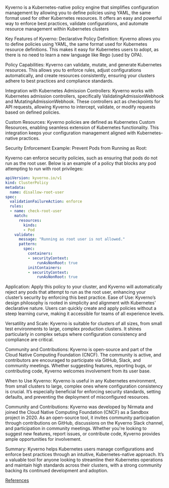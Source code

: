 Kyverno is a Kubernetes-native policy engine that simplifies configuration management by allowing you to define policies using YAML, the same format used for other Kubernetes resources. It offers an easy and powerful way to enforce best practices, validate configurations, and automate resource management within Kubernetes clusters

Key Features of Kyverno:
Declarative Policy Definition: Kyverno allows you to define policies using YAML, the same format used for Kubernetes resource definitions. This makes it easy for Kubernetes users to adopt, as there is no need to learn a new language like Rego (used by OPA).

Policy Capabilities: Kyverno can validate, mutate, and generate Kubernetes resources. This allows you to enforce rules, adjust configurations automatically, and create resources consistently, ensuring your clusters adhere to best practices and compliance standards.

Integration with Kubernetes Admission Controllers: Kyverno works with Kubernetes admission controllers, specifically ValidatingAdmissionWebhook and MutatingAdmissionWebhook. These controllers act as checkpoints for API requests, allowing Kyverno to intercept, validate, or modify requests based on defined policies.

Custom Resources: Kyverno policies are defined as Kubernetes Custom Resources, enabling seamless extension of Kubernetes functionality. This integration keeps your configuration management aligned with Kubernetes-native practices.

Security Enforcement Example: Prevent Pods from Running as Root:

Kyverno can enforce security policies, such as ensuring that pods do not run as the root user. Below is an example of a policy that blocks any pod attempting to run with root privileges:
```yaml
apiVersion: kyverno.io/v1
kind: ClusterPolicy
metadata:
  name: disallow-root-user
spec:
  validationFailureAction: enforce
  rules:
  - name: check-root-user
    match:
      resources:
        kinds:
        - Pod
    validate:
      message: "Running as root user is not allowed."
      pattern:
        spec:
          containers:
          - securityContext:
              runAsNonRoot: true
          initContainers:
          - securityContext:
              runAsNonRoot: true
```
Application: Apply this policy to your cluster, and Kyverno will automatically reject any pods that attempt to run as the root user, enhancing your cluster’s security by enforcing this best practice.
Ease of Use: Kyverno’s design philosophy is rooted in simplicity and alignment with Kubernetes' declarative nature. Users can quickly create and apply policies without a steep learning curve, making it accessible for teams of all experience levels.

Versatility and Scale: Kyverno is suitable for clusters of all sizes, from small test environments to large, complex production clusters. It shines particularly in complex setups where configuration consistency and compliance are critical.

Community and Contributions: Kyverno is open-source and part of the Cloud Native Computing Foundation (CNCF). The community is active, and contributors are encouraged to participate via GitHub, Slack, and community meetings. Whether suggesting features, reporting bugs, or contributing code, Kyverno welcomes involvement from its user base.


When to Use Kyverno:
Kyverno is useful in any Kubernetes environment, from small clusters to large, complex ones where configuration consistency is crucial. It’s especially beneficial for enforcing security standards, setting defaults, and preventing the deployment of misconfigured resources.

Community and Contributions:
Kyverno was developed by Nirmata and joined the Cloud Native Computing Foundation (CNCF) as a Sandbox project in 2020. As an open-source tool, it invites community participation through contributions on GitHub, discussions on the Kyverno Slack channel, and participation in community meetings. Whether you're looking to suggest new features, report issues, or contribute code, Kyverno provides ample opportunities for involvement.

Summary:
Kyverno helps Kubernetes users manage configurations and enforce best practices through an intuitive, Kubernetes-native approach. It’s a valuable tool for anyone looking to streamline their Kubernetes operations and maintain high standards across their clusters, with a strong community backing its continued development and adoption.




[References](https://www.educative.io/answers/what-is-kyverno-and-how-can-it-simplify-managing-k8s-clusters)